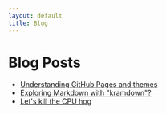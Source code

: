 ```yaml
---
layout: default
title: Blog
---
```

# Blog Posts

- [Understanding GitHub Pages and themes](jekyll_themes.md)
- [Exploring Markdown with "kramdown"?](kramdown.md)
- [Let's kill the CPU hog](vmmem_cpu.md)

